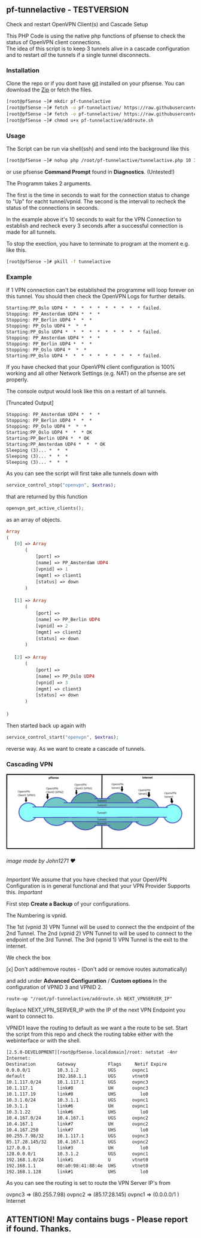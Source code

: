 ## pf-tunnelactive - TESTVERSION 
Check and restart OpenVPN Client(s) and Cascade Setup

This PHP Code is using the native php functions of pfsense to check the status of OpenVPN client connections.  
The idea of this script is to keep 3 tunnels alive in a cascade configuration and to restart *all* the tunnels 
if a single tunnel disconnects.

### Installation

Clone the repo or if you dont have [git](https://docs.netgate.com/pfsense/en/latest/recipes/freebsd-pkg-repo.html) installed on
your pfsense. You can download the [Zip](https://github.com/ddowse/pf-tunnelactive/archive/main.zip) or fetch the
files.

```bash
[root@pfSense ~]# mkdir pf-tunnelactive
[root@pfSense ~]# fetch -o pf-tunnelactive/ https://raw.githubusercontent.com/ddowse/pf-tunnelactive/main/addroute.sh
[root@pfSense ~]# fetch -o pf-tunnelactive/ https://raw.githubusercontent.com/ddowse/pf-tunnelactive/main/tunnelactive.php
[root@pfSense ~]# chmod u+x pf-tunnelactive/addroute.sh
```


### Usage
The Script can be run via shell(ssh) and send into the background like this

```bash
[root@pfSense ~]# nohup php /root/pf-tunnelactive/tunnelactive.php 10 3 >> /var/log/tunnelactive.log &
```

or use pfsense **Command Prompt** found in **Diagnostics**. (Untested!)

The Programm takes 2 arguments. 

The first is the time in seconds to wait for the connection status to change to "Up" for eacht tunnel/vpnid.
The second is the intervall to recheck the status of the connections in seconds.

In the example above it's 10 seconds to wait for the VPN Connection to establish and recheck every 3 seconds after
a successful connection is made for all tunnels.

To stop the exection, you have to terminate to program at the moment e.g. like this.

```bash
[root@pfSense ~]# pkill -f tunnelactive 
```

### Example 

If 1 VPN connection can't be established the programme will loop forever on this tunnel. 
You should then check the OpenVPN Logs for further details. 

```
Starting:PP_Oslo UDP4 *  *  *  *  *  *  *  *  *  * failed.
Stopping: PP_Amsterdam UDP4 *  *  * 
Stopping: PP_Berlin UDP4 *  *  * 
Stopping: PP_Oslo UDP4 *  *  * 
Starting:PP_Oslo UDP4 *  *  *  *  *  *  *  *  *  * failed.
Stopping: PP_Amsterdam UDP4 *  *  * 
Stopping: PP_Berlin UDP4 *  *  * 
Stopping: PP_Oslo UDP4 *  *  * 
Starting:PP_Oslo UDP4 *  *  *  *  *  *  *  *  *  * failed.
```

If you have checked that your OpenVPN client configuration is 100% working and all other Network Settings (e.g. NAT) on the pfsense are set properly.

The console output would look like this on a restart of all tunnels.

[Truncated Output]
```
Stopping: PP_Amsterdam UDP4 *  *  * 
Stopping: PP_Berlin UDP4 *  *  * 
Stopping: PP_Oslo UDP4 *  *  * 
Starting:PP_Oslo UDP4 *  *  * OK
Starting:PP_Berlin UDP4 *  * OK
Starting:PP_Amsterdam UDP4 *  *  * OK
Sleeping (3)... *  *  * 
Sleeping (3)... *  *  * 
Sleeping (3)... *  *  * 

```

As you can see the script will first take alle tunnels down with 

```php
service_control_stop("openvpn", $extras);
```

that are returned by this function 

```php
openvpn_get_active_clients();
```
as an array of objects.

 ```php
 Array
(
    [0] => Array
        (
            [port] => 
            [name] => PP_Amsterdam UDP4
            [vpnid] => 1
            [mgmt] => client1
            [status] => down
        )

    [1] => Array
        (
            [port] => 
            [name] => PP_Berlin UDP4
            [vpnid] => 2
            [mgmt] => client2
            [status] => down
        )

    [2] => Array
        (
            [port] => 
            [name] => PP_Oslo UDP4
            [vpnid] => 3
            [mgmt] => client3
            [status] => down
        )

)
```
Then started back up again with

```php
service_control_start("openvpn", $extras);
```

reverse way. As we want to create a cascade of tunnels.

### Cascading VPN


![imageoftunnels](cascade_tunnels.png)
###### image made by John1271 :heart: 

*Important* We assume that you have checked that your OpenVPN Configuration is in general functional and
that your VPN Provider Supports this. *Important*

First step **Create a Backup** of your configurations. 

The Numbering is vpnid. 

The 1st (vpnid 3) VPN Tunnel  will be used to connect the the endpoint of the 2nd Tunnel.
The 2nd (vpnid 2) VPN Tunnel to will be used to connect to the endpoint of the 3rd Tunnel.
The 3rd (vpnid 1) VPN Tunnel is the exit to the internet. 

We check the box 

[x] Don't add/remove routes - (Don't add or remove routes automatically)

and add under **Advanced Configuration** / **Custom options** In the configuration of VPNID 3 
and VPNID 2. 

```
route-up "/root/pf-tunnelactive/addroute.sh NEXT_VPNSERVER_IP"
```
Replace NEXT_VPN_SERVER_IP with the IP of the next VPN Endpoint you want to connect to.



VPNID1 leave the routing to default as we want a the route to be set.
Start the script from this repo and check the routing tabke either with the webinterface or with
the shell.

```
[2.5.0-DEVELOPMENT][root@pfSense.localdomain]/root: netstat -4nr
Internet:
Destination        Gateway            Flags     Netif Expire
0.0.0.0/1          10.3.1.2           UGS      ovpnc1
default            192.168.1.1        UGS      vtnet0
10.1.117.0/24      10.1.117.1         UGS      ovpnc3
10.1.117.1         link#8             UH       ovpnc3
10.1.117.19        link#8             UHS         lo0
10.3.1.0/24        10.3.1.1           UGS      ovpnc1
10.3.1.1           link#6             UH       ovpnc1
10.3.1.22          link#6             UHS         lo0
10.4.167.0/24      10.4.167.1         UGS      ovpnc2
10.4.167.1         link#7             UH       ovpnc2
10.4.167.250       link#7             UHS         lo0
80.255.7.98/32     10.1.117.1         UGS      ovpnc3
85.17.28.145/32    10.4.167.1         UGS      ovpnc2
127.0.0.1          link#3             UH          lo0
128.0.0.0/1        10.3.1.2           UGS      ovpnc1
192.168.1.0/24     link#1             U        vtnet0
192.168.1.1        00:a0:98:41:88:4e  UHS      vtnet0
192.168.1.128      link#1             UHS         lo0
```

As you can see the routing is set to route the VPN Server IP's from 

ovpnc3 => (80.255.7.98) ovpnc2 => (85.17.28.145) ovpnc1 => (0.0.0.0/1 ) Internet

## ATTENTION! May contains bugs - Please report if found. Thanks. 

